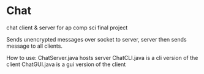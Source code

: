# Chat
chat client &amp; server for ap comp sci final project

Sends unencrypted messages over socket to server, server then sends message to all clients.

How to use: ChatServer.java hosts server
ChatCLI.java is a cli version of the client
ChatGUI.java is a gui version of the client
